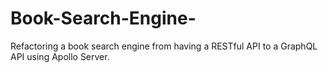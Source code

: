# Book-Search-Engine-
Refactoring a book search engine from having a RESTful API to a GraphQL API using Apollo Server.
